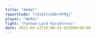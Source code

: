 ```yaml
---
title: "Amdal"
reportCode: "C4x81tcXAbr9YMgj"
player: "Amdal"
fight: "Fathom-Lord Karathress"
date: 2021-09-22T19:00:43.822000+00:00
---
```

